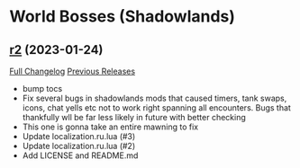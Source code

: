 # <DBM> World Bosses (Shadowlands)

## [r2](https://github.com/DeadlyBossMods/DBM-Shadowlands/tree/r2) (2023-01-24)
[Full Changelog](https://github.com/DeadlyBossMods/DBM-Shadowlands/compare/r1...r2) [Previous Releases](https://github.com/DeadlyBossMods/DBM-Shadowlands/releases)

- bump tocs  
- Fix several bugs in shadowlands mods that caused timers, tank swaps, icons, chat yells etc not to work right spanning all encounters. Bugs that thankfully wll be far less likely in future with better checking  
- This one is gonna take an entire mawning to fix  
- Update localization.ru.lua (#3)  
- Update localization.ru.lua (#2)  
- Add LICENSE and README.md  
